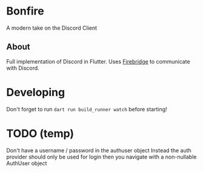# Bonfire
A modern take on the Discord Client

## About
Full implementation of Discord in Flutter. Uses [Firebridge](https://github.com/Bonfire-Development/firebridge) to communicate with Discord.

# Developing
Don't forget to run `dart run build_runner watch` before starting!

# TODO (temp)
Don't have a username / password in the authuser object
Instead the auth provider should only be used for login
then you navigate with a non-nullable AuthUser object